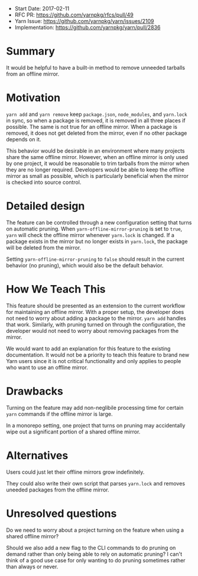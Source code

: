 - Start Date: 2017-02-11
- RFC PR: https://github.com/yarnpkg/rfcs/pull/49
- Yarn Issue: https://github.com/yarnpkg/yarn/issues/2109
- Implementation: https://github.com/yarnpkg/yarn/pull/2836

# Summary

It would be helpful to have a built-in method to remove unneeded tarballs
from an offline mirror.

# Motivation

`yarn add` and `yarn remove` keep `package.json`, `node_modules`, and
`yarn.lock` in sync, so when a package is removed, it is removed in all three
places if possible. The same is not true for an offline mirror. When
a package is removed, it does not get deleted from the mirror, even if no other
package depends on it.

This behavior would be desirable in an environment where many projects share
the same offline mirror. However, when an offline mirror is only used by one
project, it would be reasonable to trim tarballs from the mirror when they are
no longer required. Developers would be able to keep the offline mirror as
small as possible, which is particularly beneficial when the mirror is checked
into source control.

# Detailed design

The feature can be controlled through a new configuration setting that turns on
automatic pruning. When `yarn-offline-mirror-pruning` is set to `true`, `yarn`
will check the offline mirror whenever `yarn.lock` is changed. If a package
exists in the mirror but no longer exists in `yarn.lock`, the package will be
deleted from the mirror.

Setting `yarn-offline-mirror-pruning` to `false` should result in the current
behavior (no pruning), which would also be the default behavior.

# How We Teach This

This feature should be presented as an extension to the current workflow for
maintaining an offline mirror. With a proper setup, the developer does not need
to worry about adding a package to the mirror. `yarn add` handles that work.
Similarly, with pruning turned on through the configuration, the developer
would not need to worry about removing packages from the mirror.

We would want to add an explanation for this feature to the existing
documentation. It would not be a priority to teach this feature to
brand new Yarn users since it is not critical functionality and only applies
to people who want to use an offline mirror.

# Drawbacks

Turning on the feature may add non-neglibile processing time for certain `yarn`
commands if the offline mirror is large.

In a monorepo setting, one project that turns on pruning may accidentally
wipe out a significant portion of a shared offline mirror.

# Alternatives

Users could just let their offline mirrors grow indefinitely.

They could also write their own script that parses `yarn.lock` and removes
uneeded packages from the offline mirror.

# Unresolved questions

Do we need to worry about a project turning on the feature when using a shared
offline mirror?

Should we also add a new flag to the CLI commands to do pruning on demand rather
than only being able to rely on automatic pruning? I can't think of a good use
case for only wanting to do pruning sometimes rather than always or never.
